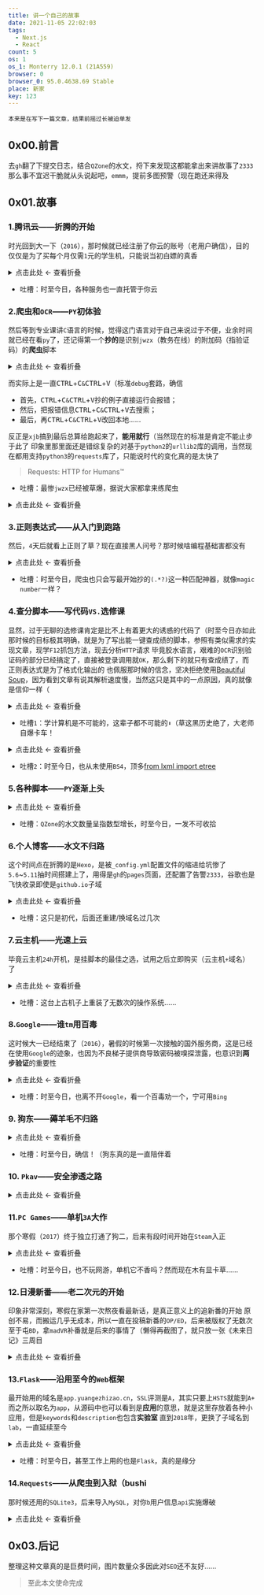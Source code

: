 ```yaml
---
title: 讲一个自己的故事
date: 2021-11-05 22:02:03
tags:
  - Next.js
  - React
count: 5
os: 1
os_1: Monterry 12.0.1 (21A559)
browser: 0
browser_0: 95.0.4638.69 Stable
place: 新家
key: 123
---
```

    本来是在写下一篇文章，结果前摇过长被迫单发
<!-- more -->
## 0x00.前言
去`gh`翻了下提交日志，结合`QZone`的水文，捋下来发现这都能拿出来讲故事了`2333`
那么事不宜迟干脆就从头说起吧，`emmm`，提前多图预警（现在跑还来得及

## 0x01.故事
### 1.腾讯云——折腾的开始
时光回到大一下（`2016`），那时候就已经注册了你云的账号（老用户确信），目的仅仅是为了买每个月仅需`1`元的学生机，只能说当初白嫖的真香

<details><summary>点击此处 ← 查看折叠</summary>

![2016-01-17 21:42:26](https://i1.yuangezhizao.cn/macOS/20211105223034.png!webp)

</details>

- 吐槽：时至今日，各种服务也一直托管于你云

### 2.爬虫和`OCR`——`PY`初体验
然后等到专业课讲`C`语言的时候，觉得这门语言对于自己来说过于不便，业余时间就已经在看`py`了，还记得第一个**抄的**是识别`jwzx`（教务在线）的附加码（指验证码）的**爬虫**脚本

<details><summary>点击此处 ← 查看折叠</summary>

![第一次的 PY 交易](https://i1.yuangezhizao.cn/macOS/20211105231511.png!webp)

</details>

而实际上是一直<kbd>CTRL</kbd>+<kbd>C</kbd>`&`<kbd>CTRL</kbd>+<kbd>V</kbd>（标准`debug`套路，确信
- 首先，<kbd>CTRL</kbd>+<kbd>C</kbd>`&`<kbd>CTRL</kbd>+<kbd>V</kbd>抄的例子直接运行会报错；
- 然后，把报错信息<kbd>CTRL</kbd>+<kbd>C</kbd>`&`<kbd>CTRL</kbd>+<kbd>V</kbd>去搜索；
- 最后，再<kbd>CTRL</kbd>+<kbd>C</kbd>`&`<kbd>CTRL</kbd>+<kbd>V</kbd>改回本地……

反正是`xjb`搞到最后总算给跑起来了，**能用就行**（当然现在的标准是肯定不能止步于此了
印象里那里面还是错综复杂的对基于`python2`的`urllib2`库的调用，当然现在都用支持`python3`的`requests`库了，只能说时代的变化真的是太快了
> Requests: HTTP for Humans™

- 吐槽：最惨`jwzx`已经被草爆，据说大家都拿来练爬虫

<details><summary>点击此处 ← 查看折叠</summary>

![xs](https://i1.yuangezhizao.cn/macOS/20211106173907.png!webp)

</details>

### 3.正则表达式——从入门到跑路
然后，`4`天后就看上正则了草？现在直接黑人问号？那时候啥编程基础害都没有

<details><summary>点击此处 ← 查看折叠</summary>

![正则表达式](https://i1.yuangezhizao.cn/macOS/20211106234524.png!webp)

</details>

- 吐槽：时至今日，爬虫也只会写最开始抄的`(.*?)`这一种匹配神器，就像`magic number`一样？

### 4.查分脚本——写代码`VS.`选修课
显然，过于无聊的选修课肯定是比不上有着更大的诱惑的代码了（时至今日亦如此
那时候的目标极其明确，就是为了写出能一键查成绩的脚本，参照有类似需求的实现文章，现学`F12`抓包方法，现去分析`HTTP`请求
毕竟胶水语言，艰难的`OCR`识别验证码的部分已经搞定了，直接被登录调用就`OK`，那么剩下的就只有查成绩了，而正则表达式是为了格式化输出的
也佩服那时候的信念，坚决拒绝使用[Beautiful Soup](https://web.archive.org/web/20211108124416/https://www.crummy.com/software/BeautifulSoup/bs4/doc/)，因为看到文章有说其解析速度慢，当然这只是其中的一点原因，真的就像是信仰一样（

<details><summary>点击此处 ← 查看折叠</summary>

![一键查成绩](https://i1.yuangezhizao.cn/macOS/20211105235237.png!webp)
![后面放到了微信公众号里面，供自己班级同学的使用](https://i1.yuangezhizao.cn/macOS/20211106174150.png!webp)
![一点一点的优化](https://i1.yuangezhizao.cn/macOS/20211106174357.png!webp)
![计划任务](https://i1.yuangezhizao.cn/macOS/20211106174640.png!webp)
![大战 jwzx](https://i1.yuangezhizao.cn/macOS/20211106175210.png!webp)
![黑历史](https://i1.yuangezhizao.cn/macOS/20211106180730.png!webp)

</details>

- 吐槽`1`：学计算机是不可能的，这辈子都不可能的`⬇`（草这黑历史绝了，大老师自爆卡车！

<details><summary>点击此处 ← 查看折叠</summary>

![而计算机要 525](https://i1.yuangezhizao.cn/macOS/20211105230824.png!webp)
![黑历史](https://i1.yuangezhizao.cn/macOS/20211106205543.png!webp)

</details>

- 吐槽`2`：时至今日，也从未使用`BS4`，顶多[from lxml import etree](https://web.archive.org/web/20211108125849/https://lxml.de/tutorial.html)

### 5.各种脚本——`PY`逐渐上头

<details><summary>点击此处 ← 查看折叠</summary>

![不是自己干的.jpG](https://i1.yuangezhizao.cn/macOS/20211106005647.png!webp)
![黑历史](https://i1.yuangezhizao.cn/macOS/20211106010436.png!webp)
![黑历史](https://i1.yuangezhizao.cn/macOS/20211106011050.png!webp)

</details>

- 吐槽：`QZone`的水文数量呈指数型增长，时至今日，一发不可收拾

### 6.个人博客——水文不归路
这个时间点在折腾的是`Hexo`，是被`_config.yml`配置文件的缩进给坑惨了
`5.6`~`5.11`抽时间搭建上了，用得是`gh`的`pages`页面，还配置了告警`2333`，谷歌也是飞快收录即使是`github.io`子域

<details><summary>点击此处 ← 查看折叠</summary>

![黑历史](https://i1.yuangezhizao.cn/macOS/20211106011347.png!webp)
![第一篇水文](https://i1.yuangezhizao.cn/macOS/20211106012803.png!webp)
![第一次告警](https://i1.yuangezhizao.cn/macOS/20211106014320.png!webp)
![被索引](https://i1.yuangezhizao.cn/macOS/20211106151010.png!webp)
![后来懒得限制，就又给放开了](https://i1.yuangezhizao.cn/macOS/20211106162122.png!webp)

</details>

- 吐槽：这只是初代，后面还重建/换域名过几次

### 7.云主机——光速上云
毕竟云主机`24h`开机，是挂脚本的最佳之选，试用之后立即购买（云主机`+`域名）了

<details><summary>点击此处 ← 查看折叠</summary>

![试用](https://i1.yuangezhizao.cn/macOS/20211106012349.png!webp)
![付费](https://i1.yuangezhizao.cn/macOS/20211106013229.png!webp)

</details>

- 吐槽：这台上古机子上重装了无数次的操作系统……

### 8.`Google`——谁`tm`用百毒
这时候大一已经结束了（`2016`），暑假的时候第一次接触的国外服务商，这是已经在使用`Google`的迹象，也因为不良梯子提供商导致密码被嗅探泄露，也意识到**两步验证**的重要性

<details><summary>点击此处 ← 查看折叠</summary>

![黑历史](https://i1.yuangezhizao.cn/macOS/20211105230638.png!webp)
![vpncup](https://i1.yuangezhizao.cn/macOS/20211106014541.png!webp)
![有被吓到](https://i1.yuangezhizao.cn/macOS/20211106015806.png!webp)
![公开梯子，不可避免](https://i1.yuangezhizao.cn/macOS/20211106160726.png!webp)
![两步验证](https://i1.yuangezhizao.cn/macOS/20211106160830.png!webp)

</details>

- 吐槽：时至今日，也离不开`Google`，看一个百毒劝一个，宁可用`Bing`

### 9. 狗东——薅羊毛不归路

<details><summary>点击此处 ← 查看折叠</summary>

![怀念那个时代](https://i1.yuangezhizao.cn/macOS/20211106015103.png!webp)
![狗东抽奖](https://i1.yuangezhizao.cn/macOS/20211106171748.png!webp)
![抽中手办](https://i1.yuangezhizao.cn/macOS/20211106172602.png!webp)

</details>

- 吐槽：时至今日，确信！（狗东真的是一直陪伴着

### 10. `Pkav`——安全渗透之路

<details><summary>点击此处 ← 查看折叠</summary>

![尝试爆破](https://i1.yuangezhizao.cn/macOS/20211106020141.png!webp)

</details>

### 11.`PC Games`——单机`3A`大作
那个寒假（`2017`）终于独立打通了狗二，后来有段时间开始在`Steam`入正

<details><summary>点击此处 ← 查看折叠</summary>

![狗二](https://i1.yuangezhizao.cn/macOS/20211106151939.png!webp)
![传送门](https://i1.yuangezhizao.cn/macOS/20211106160218.png!webp)

</details>

- 吐槽：时至今日，也不玩网游，单机它不香吗？然而现在木有显卡草……

### 12.日漫新番——老二次元的开始
印象非常深刻，寒假在家第一次熬夜看最新话，是真正意义上的追新番的开始
原创不易，而搬运几乎无成本，所以一直在投稿新番的`OP/ED`，后来被版权了无数次
至于屯`BD`，拿`madVR`补番就是后来的事情了（懒得再截图了，就只放一张《未来日记》三周目

<details><summary>点击此处 ← 查看折叠</summary>

![HS](https://i1.yuangezhizao.cn/macOS/20211106152251.png!webp)
![OP/ED](https://i1.yuangezhizao.cn/macOS/20211106155153.png!webp)
![各种退回](https://i1.yuangezhizao.cn/macOS/20211106155523.png!webp)
![那时候好看的老番可以看好几遍](https://i1.yuangezhizao.cn/macOS/20211106162657.png!webp)
![233](https://i1.yuangezhizao.cn/macOS/20211106163843.png!webp)
![10w](https://i1.yuangezhizao.cn/macOS/20211106164016.png!webp)
![300](https://i1.yuangezhizao.cn/macOS/20211106164629.png!webp)
![400](https://i1.yuangezhizao.cn/macOS/20211106165050.png!webp)
![500](https://i1.yuangezhizao.cn/macOS/20211106165326.png!webp)
![600+](https://i1.yuangezhizao.cn/macOS/20211106165801.png!webp)
![第一次在 A 站补番](https://i1.yuangezhizao.cn/macOS/20211106170537.png!webp)
![707](https://i1.yuangezhizao.cn/macOS/20211106171306.png!webp)
![888](https://i1.yuangezhizao.cn/macOS/20211106175841.png!webp)
![999](https://i1.yuangezhizao.cn/macOS/20211106183726.png!webp)
![1K](https://i1.yuangezhizao.cn/macOS/20211106183931.png!webp)
![1010](https://i1.yuangezhizao.cn/macOS/20211106184405.png!webp)

</details>

### 13.`Flask`——沿用至今的`Web`框架
最开始用的域名是`app.yuangezhizao.cn`，`SSL`评测是`A`，其实只要上`HSTS`就能到`A+`
而之所以取名为`app`，从源码中也可以看到是**应用**的意思，就是这里存放着各种小应用，但是`keywords`和`description`也包含**实验室**
直到`2018`年，更换了子域名到`lab`，一直延续至今

<details><summary>点击此处 ← 查看折叠</summary>

![SUT Dormitory Cache](https://i1.yuangezhizao.cn/macOS/20211105230113.png!webp)
![TODO](https://i1.yuangezhizao.cn/macOS/20211106163627.png!webp)
![DEBUG](https://i1.yuangezhizao.cn/macOS/20211106164338.png!webp)
![SUTDB](https://i1.yuangezhizao.cn/macOS/20211106164357.png!webp)
![LNUOC](https://i1.yuangezhizao.cn/macOS/20211106165151.png!webp)
![A](https://i1.yuangezhizao.cn/macOS/20211106170053.png!webp)
![app.yuangezhizao.cn](https://i1.yuangezhizao.cn/macOS/20211106170844.png!webp)
![lab.yuangezhizao.cn](https://i1.yuangezhizao.cn/macOS/20211106182709.png!webp)
![全是实验性质的产物](https://i1.yuangezhizao.cn/macOS/20211106183621.png!webp)
![SUT_WatchDogs](https://i1.yuangezhizao.cn/macOS/20211106204537.png!webp)
![SUTDB](https://i1.yuangezhizao.cn/macOS/20211106205402.png!webp)
![联动](https://i1.yuangezhizao.cn/macOS/20211106210240.png!webp)
![更新日志](https://i1.yuangezhizao.cn/macOS/20211106223135.png!webp)
![自动更新](https://i1.yuangezhizao.cn/macOS/20211106223332.png!webp)

</details>

- 吐槽：时至今日，甚至工作上用的也是`Flask`，真的是缘分

### 14.`Requests`——从爬虫到入狱（bushi
那时候还用的`SQLite3`，后来导入`MySQL`，对你`b`用户信息`api`实施爆破

<details><summary>点击此处 ← 查看折叠</summary>

![SQLite3](https://i1.yuangezhizao.cn/macOS/20211106154223.png!webp)
![MySQL](https://i1.yuangezhizao.cn/macOS/20211106154613.png!webp)
![65873864](https://i1.yuangezhizao.cn/macOS/20211106160015.png!webp)
![巨慢的导入流程](https://i1.yuangezhizao.cn/macOS/20211106161337.png!webp)
![黑历史](https://i1.yuangezhizao.cn/macOS/20211106171659.png!webp)

</details>

## 0x03.后记
整理这种文章真的是巨费时间，图片数量众多因此对`SEO`还不友好……

> 至此本文使命完成
